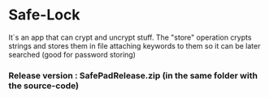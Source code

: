 # Safe-Lock
It`s an app that can crypt and uncrypt stuff. The "store" operation crypts strings and stores them in file attaching keywords to them so it can be later searched (good for password storing)


### Release version : SafePadRelease.zip (in the same folder with the source-code)
